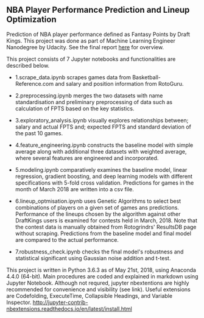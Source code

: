 ## NBA Player Performance Prediction and Lineup Optimization
Prediction of NBA player performance defined as Fantasy Points by Draft Kings.
This project was done as part of Machine Learning Engineer Nanodegree by Udacity. See the final report [here](https://github.com/KengoA/fantasy-basketball/blob/master/report.pdf) for overview.

This project consists of 7 Jupyter notebooks and functionalities are described below.

  * 1.scrape_data.ipynb scrapes games data from Basketball-Reference.com and salary and position information from RotoGuru.

  * 2.preprocessing.ipynb merges the two datasets with name standardisation and preliminary preprocessing of data such as calculation of FPTS based on the key statistics.

  * 3.exploratory_analysis.ipynb visually explores relationships between; salary and actual FPTS and; expected FPTS and standard deviation of the past 10 games.

  * 4.feature_engineering.ipynb constructs the baseline model with simple average along with additional three datasets with weighted average, where several features are engineered and incorporated.

  * 5.modeling.ipynb comparatively examines the baseline model, linear regression, gradient boosting, and deep learning models with different specifications with 5-fold cross validation. Predictions for games in the month of March 2018 are written into a csv file.

  * 6.lineup_optmisation.ipynb uses Genetic Algorithms to select best combinations of players on a given set of games ans predictions. Performance of the lineups chosen by the algorithm against other DraftKings users is examined for contests held in March, 2018. Note that the contest data is manually obtained from Rotogrindrs' ResultsDB page without scraping. Predictions from the baseline model and final model are compared to the actual performance.

  * 7.robustness_check.ipynb checks the final model's robustness and statistical significant using Gaussian noise addition and t-test.




This project is written in Python 3.6.3 as of May 21st, 2018, using Anaconda 4.4.0 (64-bit).
Main procedures are coded and explained in markdown using Jupyter Notebook. Although not requred, jupyter nbextentions are highly recommended for convenience and visibility (see link). Useful extensions are Codefolding, ExecuteTime, Collapsible Headings, and Variable Inspector. http://jupyter-contrib-nbextensions.readthedocs.io/en/latest/install.html
